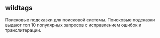 ## wildtags
Поисковые подсказки для поисковой системы. 
Поисковые подсказки выдают топ 10 популярных запросов с исправлением ошибок и транслитерации. 
